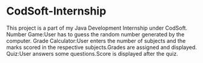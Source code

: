 # CodSoft-Internship
This project is a part of my Java Development Internship under CodSoft. Number Game:User has to guess the random number generated by the computer. Grade Calculator:User enters the number of subjects and the marks scored in the respective subjects.Grades are assigned and displayed. Quiz:User answers some questions.Score is displayed after the quiz.
